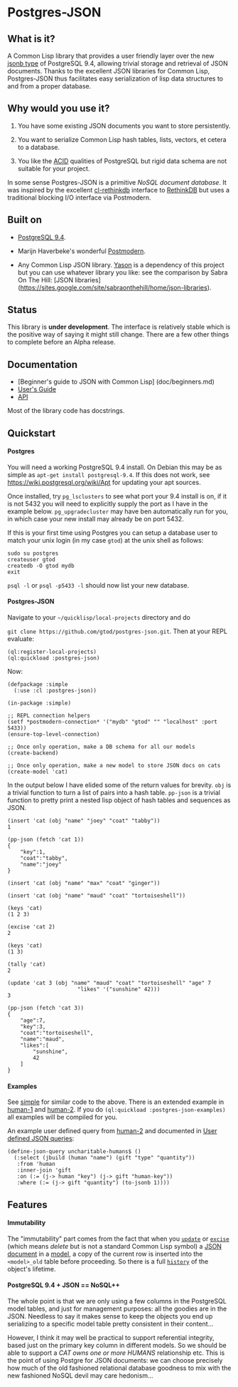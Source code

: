 Postgres-JSON
===============

## What is it?

A Common Lisp library that provides a user friendly layer over the new
[jsonb type](http://www.postgresql.org/docs/9.4/static/datatype-json.html)
of PostgreSQL 9.4, allowing trivial storage and retrieval of
JSON documents.  Thanks to the excellent JSON libraries for Common
Lisp, Postgres-JSON thus facilitates easy serialization of lisp data
structures to and from a proper database.

## Why would you use it?

1. You have some existing JSON documents you want to store persistently.

2. You want to serialize Common Lisp hash tables, lists, vectors,
et cetera to a database.

3. You like the [ACID](http://en.wikipedia.org/wiki/ACID) qualities of
PostgreSQL but rigid data schema are not suitable for your project.

In some sense Postgres-JSON is a primitive *NoSQL document database*.
It was inspired by the excellent
[cl-rethinkdb](https://github.com/orthecreedence/cl-rethinkdb)
interface to [RethinkDB](http://rethinkdb.com/) but uses a traditional
blocking I/O interface via Postmodern.

## Built on

* [PostgreSQL 9.4](http://www.postgresql.org).

* Marijn Haverbeke's wonderful [Postmodern](http://marijnhaverbeke.nl/postmodern/).

* Any Common Lisp JSON library.
[Yason](http://common-lisp.net/project/yason/) is a dependency of this
project but you can use whatever library you like:
see the comparison by Sabra On The Hill: [JSON libraries]
(https://sites.google.com/site/sabraonthehill/home/json-libraries).

## Status

This library is **under development**. The interface is relatively
stable which is the positive way of saying it might still change.
There are a few other things to complete before an Alpha release.

## Documentation

* [Beginner's guide to JSON with Common Lisp]
(doc/beginners.md)
* [User's Guide](doc/user-guide.md)
* [API](doc/api.md)

Most of the library code has docstrings.

## Quickstart

#### Postgres

You will need a working PostgreSQL 9.4 install.  On Debian this may be
as simple as `apt-get install postgresql-9.4`.  If this does not work, see
https://wiki.postgresql.org/wiki/Apt for updating your apt sources.

Once installed, try `pg_lsclusters` to see what port your 9.4 install
is on, if it is not 5432 you will need to explicitly supply the port
as I have in the example below.  `pg_upgradecluster` may have ben
automatically run for you, in which case your new install may already
be on port 5432.

If this is your first time using Postgres you can setup a database
user to match your unix login (in my case `gtod`) at the unix shell as
follows:

```
sudo su postgres
createuser gtod
createdb -O gtod mydb
exit
```

`psql -l` or `psql -p5433 -l` should now list your new database.

#### Postgres-JSON

Navigate to your `~/quicklisp/local-projects` directory and do

`git clone https://github.com/gtod/postgres-json.git`.  Then at your
REPL evaluate:

```common-lisp
(ql:register-local-projects)
(ql:quickload :postgres-json)
```

Now:

```common-lisp
(defpackage :simple
  (:use :cl :postgres-json))

(in-package :simple)

;; REPL connection helpers
(setf *postmodern-connection* '("mydb" "gtod" "" "localhost" :port 5433))
(ensure-top-level-connection)

;; Once only operation, make a DB schema for all our models
(create-backend)

;; Once only operation, make a new model to store JSON docs on cats
(create-model 'cat)
```

In the output below I have elided some of the return values for
brevity.  `obj` is a trivial function to turn a list of pairs into a
hash table.  `pp-json` is a trivial function to pretty print a nested
lisp object of hash tables and sequences as JSON.

```common-lisp
(insert 'cat (obj "name" "joey" "coat" "tabby"))
1

(pp-json (fetch 'cat 1))
{
    "key":1,
    "coat":"tabby",
    "name":"joey"
}

(insert 'cat (obj "name" "max" "coat" "ginger"))

(insert 'cat (obj "name" "maud" "coat" "tortoiseshell"))

(keys 'cat)
(1 2 3)

(excise 'cat 2)
2

(keys 'cat)
(1 3)

(tally 'cat)
2

(update 'cat 3 (obj "name" "maud" "coat" "tortoiseshell" "age" 7
                      "likes" '("sunshine" 42)))
3

(pp-json (fetch 'cat 3))
{
    "age":7,
    "key":3,
    "coat":"tortoiseshell",
    "name":"maud",
    "likes":[
        "sunshine",
        42
    ]
}
```

#### Examples

See [simple](examples/simple.lisp) for similar code to the above.
There is an extended example in [human-1](examples/human-1.lisp) and
[human-2](examples/human-2.lisp).  If you do `(ql:quickload
:postgres-json-examples)` all examples will be compiled for you.

An example user defined query from [human-2](examples/human-2.lisp)
and documented in [User defined JSON
queries](doc/user-guide.md#user-defined-json-queries):

```common-lisp
(define-json-query uncharitable-humans$ ()
  (:select (jbuild (human "name") (gift "type" "quantity"))
   :from 'human
   :inner-join 'gift
   :on (:= (j-> human "key") (j-> gift "human-key"))
   :where (:= (j-> gift "quantity") (to-jsonb 1))))
```

## Features

#### Immutability

The "immutability" part comes from the fact that when you
[`update`](doc/api.md#update) or [`excise`](doc/api.md/#excise) (which
means *delete* but is not a standard Common Lisp symbol) a [JSON
document](doc/user-guide.md#json-document) in a
[model](doc/user-guide.md#model), a copy of the current row is
inserted into the `<model>_old` table before proceeding.  So there is
a full [`history`](doc/api.md#history) of the object's lifetime.

#### PostgreSQL 9.4 + JSON == NoSQL++

The whole point is that we are only using a few columns in the
PostgreSQL model tables, and just for management purposes: all the
goodies are in the JSON.  Needless to say it makes sense to keep the
objects you end up serializing to a specific model table pretty
consistent in their content...

However, I think it may well be practical to support referential
integrity, based just on the primary key column in different models.
So we should be able to support a *CAT owns one or more HUMANS*
relationship etc.  This is the point of using Postgre for JSON
documents: we can choose precisely how much of the old fashioned
relational database goodness to mix with the new fashioned NoSQL devil
may care hedonism...
